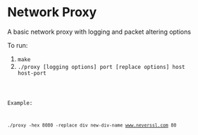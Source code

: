 # Network Proxy
A basic network proxy with logging and packet altering options

To run:

1. <code>make</code>
2. <code>./proxy [logging options] port [replace options] host host-port

Example:

<code>./proxy -hex 8080 -replace div new-div-name www.neverssl.com 80</code>
